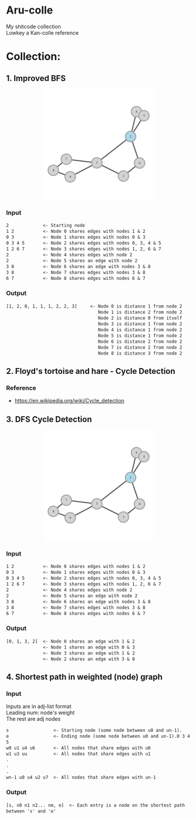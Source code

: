 # Aru-colle
My shitcode collection <br>
Lowkey a Kan-colle reference

# Collection:
## 1. Improved BFS
<p align="center">
  <img width="300" height="300" src="https://raw.githubusercontent.com/Shesky17/shesky17.github.io/master/static/host_files/bfs.png">
</p>

### Input
```
2             <- Starting node
1 2           <- Node 0 shares edges with nodes 1 & 2
0 3           <- Node 1 shares edges with nodes 0 & 3
0 3 4 5	      <- Node 2 shares edges with nodes 0, 3, 4 & 5
1 2 6 7       <- Node 3 shares edges with nodes 1, 2, 6 & 7
2             <- Node 4 shares edges with node 2
2             <- Node 5 shares an edge with node 2
3 8           <- Node 6 shares an edge with nodes 3 & 8
3 8           <- Node 7 shares edges with nodes 3 & 8
6 7           <- Node 8 shares edges with nodes 6 & 7
```
### Output
```
[1, 2, 0, 1, 1, 1, 2, 2, 3]     <- Node 0 is distance 1 from node 2
                                   Node 1 is distance 2 from node 2
                                   Node 2 is distance 0 from itself 
                                   Node 3 is distance 1 from node 2 
                                   Node 4 is distance 1 from node 2
                                   Node 5 is distance 1 from node 2
                                   Node 6 is distance 2 from node 2
                                   Node 7 is distance 2 from node 2
                                   Node 8 is distance 3 from node 2
```

## 2. Floyd's tortoise and hare - Cycle Detection

### Reference
- <a href="https://en.wikipedia.org/wiki/Cycle_detection"> https://en.wikipedia.org/wiki/Cycle_detection </a>


## 3. DFS Cycle Detection
<p align="center">
  <img width="300" height="300" src="https://raw.githubusercontent.com/Shesky17/shesky17.github.io/master/static/host_files/bfs.png">
</p>

### Input
```
1 2           <- Node 0 shares edges with nodes 1 & 2
0 3           <- Node 1 shares edges with nodes 0 & 3
0 3 4 5	      <- Node 2 shares edges with nodes 0, 3, 4 & 5
1 2 6 7       <- Node 3 shares edges with nodes 1, 2, 6 & 7
2             <- Node 4 shares edges with node 2
2             <- Node 5 shares an edge with node 2
3 8           <- Node 6 shares an edge with nodes 3 & 8
3 8           <- Node 7 shares edges with nodes 3 & 8
6 7           <- Node 8 shares edges with nodes 6 & 7
```
### Output
```
[0, 1, 3, 2]  <- Node 0 shares an edge with 1 & 2
              <- Node 1 shares an edge with 0 & 3
              <- Node 3 shares an edge with 1 & 2
              <- Node 2 shares an edge with 3 & 0
```

## 4. Shortest path in weighted (node) graph 

### Input
Inputs are in adj-list format <br/>
Leading num: node's weight <br/>
The rest are adj nodes <br/>

```
s                 <- Starting node (some node between u0 and un-1).
e                 <- Ending node (some node between u0 and un-1).0 3 4 5	      
w0 u1 u4 u6       <- All nodes that share edges with u0
w1 u3 uu          <- All nodes that share edges with u1
.
.
.
wn-1 u0 u4 u2 u7  <- All nodes that share edges with un-1
```
### Output
```
[s, n0 n1 n2... nm, e]  <- Each entry is a node on the shortest path between 's' and 'e'
```


